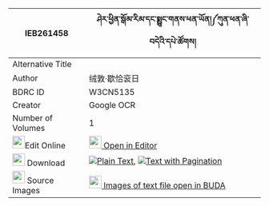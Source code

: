 |IEB261458|ཤེར་ཕྱིན་སྒོམ་རིམ་དང་སྨྱུང་གནས་ཕན་ཡོན།༼ཀུན་ཕན་ཞི་བདེའི་དཔེ་ཚོགས། 
| --- | --- 
|Alternative Title |
|Author| 绒敦·歇恰衮日
|BDRC ID | W3CN5135
|Creator | Google OCR
|Number of Volumes| 1
|<img width="25" src="https://img.icons8.com/color/25/000000/edit-property.png">Edit Online| [<img width="25" src="https://avatars.githubusercontent.com/u/45091458?s=200&v=4"> Open in Editor](http://editor.openpecha.org/IEB261458)
|<img width="25" src="https://img.icons8.com/fluent/48/000000/download-2.png"/>  Download | [![](https://img.icons8.com/color/20/000000/txt.png)Plain Text](https://github.com/Openpecha/IEB261458/releases/download/v1/sherchin_gomrim_dang_nyungne_p_plain_IEB261458.zip), [![](https://img.icons8.com/color/20/000000/txt.png)Text with Pagination](https://github.com/Openpecha/IEB261458/releases/download/v1/sherchin_gomrim_dang_nyungne_p_pages_IEB261458.zip)
|<img width="25" src="https://img.icons8.com/plasticine/100/000000/pictures-folder.png"/>  Source Images | [<img width="25" src="https://library.bdrc.io/icons/BUDA-small.svg"> Images of text file open in BUDA](https://library.bdrc.io/show/bdr:W3CN5135)